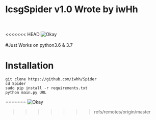 # IcsgSpider v1.0 Wrote by iwHh<br><br>
<<<<<<< HEAD
![Okay](http://uupload.ir/files/qs7h_screenshot_2018-09-27_13-54-13.png)
<br><br>
#Just Works on python3.6 & 3.7

# Installation

```
git clone https://github.com/iwhh/Spider
cd Spider
sudo pip install -r requirements.txt
python main.py URL
```
=======
![Okay](https://raw.githubusercontent.com/iwhh/Spider/master/photo/Screenshot_2018-09-27_13-54-13.png)
>>>>>>> refs/remotes/origin/master
